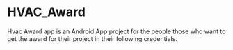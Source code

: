 # HVAC_Award
Hvac Award app is an Android App project for
the people those who want to get the award for
their project in their following credentials.
